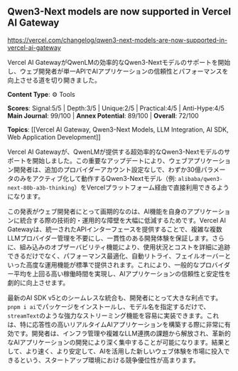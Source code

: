 ## Qwen3-Next models are now supported in Vercel AI Gateway

https://vercel.com/changelog/qwen3-next-models-are-now-supported-in-vercel-ai-gateway

Vercel AI GatewayがQwenLMの効率的なQwen3-Nextモデルのサポートを開始し、ウェブ開発者が単一APIでAIアプリケーションの信頼性とパフォーマンスを向上させる道を切り開きました。

**Content Type**: ⚙️ Tools

**Scores**: Signal:5/5 | Depth:3/5 | Unique:2/5 | Practical:4/5 | Anti-Hype:4/5
**Main Journal**: 99/100 | **Annex Potential**: 89/100 | **Overall**: 72/100

**Topics**: [[Vercel AI Gateway, Qwen3-Next Models, LLM Integration, AI SDK, Web Application Development]]

Vercel AI Gatewayが、QwenLMが提供する超効率的なQwen3-Nextモデルのサポートを開始しました。この重要なアップデートにより、ウェブアプリケーション開発者は、追加のプロバイダーアカウント設定なしで、わずか30億パラメータのみをアクティブ化して動作するQwen3-Nextモデル（例: `alibaba/qwen3-next-80b-a3b-thinking`）をVercelプラットフォーム経由で直接利用できるようになります。

この発表がウェブ開発者にとって画期的なのは、AI機能を自身のアプリケーションに統合する際の技術的・運用的な障壁を大幅に低減するためです。Vercel AI Gatewayは、統一されたAPIインターフェースを提供することで、複雑な複数LLMプロバイダー管理を不要にし、一貫性のある開発体験を保証します。さらに、組み込みのオブザーバビリティ機能により、使用状況とコストを詳細に追跡できるだけでなく、パフォーマンス最適化、自動リトライ、フェイルオーバーといった高度な運用機能が標準で提供されます。これにより、一般的なプロバイダー平均を上回る高い稼働時間を実現し、AIアプリケーションの信頼性と安定性を劇的に向上させます。

最新のAI SDK v5とのシームレスな統合も、開発者にとって大きな利点です。`pnpm i ai`でパッケージをインストールし、モデル名を指定するだけで、`streamText`のような強力なストリーミング機能を容易に実装できます。これは、特に応答性の高いリアルタイムAIアプリケーションを構築する際に非常に有効です。開発者は、インフラ管理や複雑なLLM連携の課題から解放され、革新的なAIアプリケーションの開発により深く集中することが可能になります。結果として、より速く、より安定して、AIを活用した新しいウェブ体験を市場に投入できるという、スタートアップ環境における競争優位性が高まります。